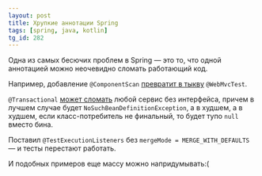 ```yaml
---
layout: post
title: Хрупкие аннотации Spring
tags: [spring, java, kotlin]
tg_id: 282
---
```

Одна из самых бесючих проблем в Spring — это то, что одной аннотацией можно неочевидно сломать работающий код.

Например, добавление `@ComponentScan` [превратит в тыкву](https://stackoverflow.com/questions/47054716/componentscan-in-application-class-breaks-webmvctest-and-springboottest) `@WebMvcTest`.

`@Transactional` [может сломать](https://www.baeldung.com/spring-nosuchbeandefinitionexception#cause-4) любой сервис без интерфейса, причем в лучшем случае будет `NoSuchBeanDefinitionException`, а в худшем, а в худшем, если класс-потребитель не финальный, то будет тупо `null` вместо бина.

Поставил `@TestExecutionListeners` без `mergeMode = MERGE_WITH_DEFAULTS` — и тесты перестают работать.

И подобных примеров еще массу можно напридумывать:(

